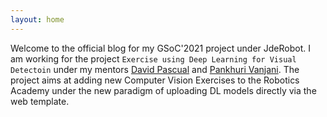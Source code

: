 ```yaml
---
layout: home
---
```

Welcome to the official blog for my GSoC'2021 project under JdeRobot.
I am working for the project `Exercise using Deep Learning for Visual Detectoin` under my mentors [David Pascual]() and [Pankhuri Vanjani]().
The project aims at adding new Computer Vision Exercises to the Robotics Academy under the new paradigm of uploading DL models directly via the web template.